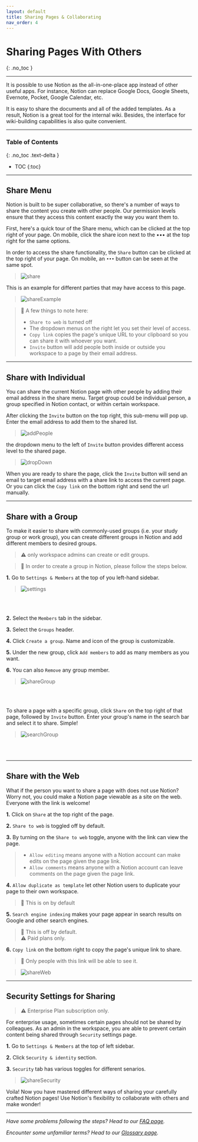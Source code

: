 ```yaml
---
layout: default
title: Sharing Pages & Collaborating
nav_order: 4
---
```


# Sharing Pages With Others
{: .no_toc }

---

It is possible to use Notion as the all-in-one-place app instead of other useful apps. For instance, Notion can replace Google Docs, Google Sheets, Evernote, Pocket, Google Calendar, etc.

It is easy to share the documents and all of the added templates. As a result, Notion is a great tool for the internal wiki. Besides, the interface for wiki-building capabilities is also quite convenient.

---

### Table of Contents
{: .no_toc .text-delta }
* TOC
{:toc}

---

## Share Menu


Notion is built to be super collaborative, so there's a number of ways to share the content you create with other people. Our permission levels ensure that they access this content exactly the way you want them to.

First, here's a quick tour of the Share menu, which can be clicked at the top right of your page. On mobile, click the share icon next to the ••• at the top right for the same options.



In order to access the share functionality, the `Share` button can be clicked at the top right of your page. On mobile, an `•••` button can be seen at the same spot.
>![share](https://github.com/ws111994/lost-ark-studio/blob/gh-pages/docs/images/task3/share.png?raw=true "share your notion page")

This is an example for different parties that may have access to this page. 
>![shareExample](https://github.com/ws111994/lost-ark-studio/blob/gh-pages/docs/images/task3/shareExample.png?raw=true "sharing page example")

> :ledger: A few things to note here:
> - `Share to web` is turned off
> - The dropdown menus on the right let you set their level of access.
> - `Copy link` copies the page's unique URL to your clipboard so you can share it with whoever you want. 
> - `Invite` button will add people both inside or outside you workspace to a page by their email address.

---

## Share with Individual

You can share the current Notion page with other people by adding their email address in the share menu. Target group could be individual person, a group specified in Notion contact, or within certain workspace.

After clicking the `Invite` button on the top right, this sub-menu will pop up. Enter the email address to add them to the shared list.
>![addPeople](https://github.com/ws111994/lost-ark-studio/blob/gh-pages/docs/images/task3/addPeople.png?raw=true "invite people to the list ")

 the dropdown menu to the left of `Invite` button provides different access level to the shared page.

>![dropDown](https://github.com/ws111994/lost-ark-studio/blob/gh-pages/docs/images/task3/dropDown.png?raw=true "drop Down menu access to shared page")

When you are ready to share the page, click the `Invite` button will send an email to target email address with a share link to access the current page. Or you can click the `Copy link` on the bottom right and send the url manually.



---

## Share with a Group

To make it easier to share with commonly-used groups (i.e. your study group or work group), you can create different groups in Notion and add different members to desired groups. 

> :warning: only workspace admins can create or edit groups.

> :ledger: In order to create a group in Notion, please follow the steps below.

**1.** Go to `Settings & Members` at the top of you left-hand sidebar.

>![settings](https://github.com/ws111994/lost-ark-studio/blob/gh-pages/docs/images/task3/settings.png?raw=true "settings")
<br />
<br />

**2.** Select the `Members` tab in the sidebar.



**3.** Select the `Groups` header.



**4.** Click `Create a group`. Name and icon of the group is customizable.


**5.** Under the new group, click `Add members` to add as many members as you want.


**6.** You can also `Remove` any group member.

>![shareGroup](https://github.com/ws111994/lost-ark-studio/blob/gh-pages/docs/images/task3/shareGroup.png?raw=true "shareGroup")
<br />
<br />

To share a page with a specific group, click `Share` on the top right of that page, followed by `Invite` button. Enter your group's name in the search bar and select it to share. Simple!

>![searchGroup](https://github.com/ws111994/lost-ark-studio/blob/gh-pages/docs/images/task3/searchGroup.png?raw=true "searchGroup")
<br />
<br />

---

## Share with the Web

What if the person you want to share a page with does not use Notion? Worry not, you could make a Notion page viewable as a site on the web. Everyone with the link is welcome!


**1.** Click on `Share` at the top right of the page.

**2.** `Share to web` is toggled off by default.


**3.** By turning on the `Share to web` toggle, anyone with the link can view the page.
> - `Allow editing` means anyone with a Notion account can make edits on the page given the page link.
> - `Allow comments` means anyone with a Notion account can leave comments on the page given the page link.


**4.** `Allow duplicate as template` let other Notion users to duplicate your page to their own workspace. 

> :ledger: This is on by default


**5.** `Search engine indexing` makes your page appear in search results on Google and other search engines.

> :ledger: This is off by default. <br>
> :warning: Paid plans only.


**6.** `Copy link` on the bottom right to copy the page's unique link to share.

> :ledger: Only people with this link will be able to see it.

>![shareWeb](https://github.com/ws111994/lost-ark-studio/blob/gh-pages/docs/images/task3/shareWeb.png?raw=true "shareWeb")

---

## Security Settings for Sharing

> :warning: Enterprise Plan subscription only.

For enterprise usage, sometimes certain pages should not be shared by colleagues. As an admin in the workspace, you are able to prevent certain content being shared through `Security` settings page. 

**1.** Go to `Settings & Members` at the top of left sidebar.

**2.** Click `Security & identity` section.

**3.** `Security` tab has various toggles for different senarios.

>![shareSecurity](https://github.com/ws111994/lost-ark-studio/blob/gh-pages/docs/images/task3/shareSecurity.png?raw=true "shareSecurity")

Voila! Now you have mastered different ways of sharing your carefully crafted Notion pages! Use Notion's flexibility to collaborate with others and make wonder!

---

_Have some problems following the steps? Head to our [FAQ page](https://ws111994.github.io/lost-ark-studio/docs/troubleshooting/)._

_Encounter some unfamiliar terms? Head to our [Glossary page](https://ws111994.github.io/lost-ark-studio/docs/glossary/)._
